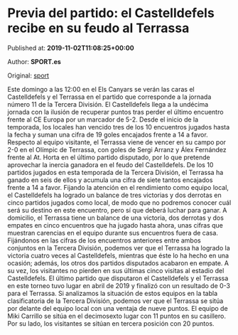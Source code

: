 
# Previa del partido: el Castelldefels recibe en su feudo al Terrassa

Published at: **2019-11-02T11:08:25+00:00**

Author: **SPORT.es**

Original: [sport](https://www.sport.es/es/noticias/tercera-division/previa-del-partido-el-castelldefels-recibe-en-su-feudo-al-terrassa-7711279)

Este domingo a las 12:00 en el Els Canyars se verán las caras el Castelldefels y el Terrassa en el partido que corresponde a la jornada número 11 de la Tercera División.
El Castelldefels llega a la undécima jornada con la ilusión de recuperar puntos tras perder el último encuentro frente al CE Europa por un marcador de 5-2. Desde el inicio de la temporada, los locales han vencido tres de los 10 encuentros jugados hasta la fecha y suman una cifra de 19 goles encajados frente a 14 a favor.
Respecto al equipo visitante, el Terrassa viene de vencer en su campo por 2-0 en el Olímpic de Terrassa, con goles de Sergi Arranz y Álex Fernández frente al At. Horta en el último partido disputado, por lo que pretende aprovechar la inercia ganadora en el feudo del Castelldefels. De los 10 partidos jugados en esta temporada de la Tercera División, el Terrassa ha ganado en seis de ellos y acumula una cifra de siete tantos encajados frente a 14 a favor.
Fijando la atención en el rendimiento como equipo local, el Castelldefels ha logrado un balance de tres victorias y dos derrotas en cinco partidos jugados como local, de modo que no podremos conocer cuál será su destino en este encuentro, pero sí que deberá luchar para ganar. A domicilio, el Terrassa tiene un balance de una victoria, dos derrotas y dos empates en cinco encuentros que ha jugado hasta ahora, unas cifras que muestran carencias en el equipo durante sus encuentros fuera de casa.
Fijándonos en las cifras de los encuentros anteriores entre ambos conjuntos en la Tercera División, podemos ver que el Terrassa ha logrado la victoria cuatro veces al Castelldefels, mientras que éste lo ha hecho en una ocasión; además, los otros dos partidos disputados acabaron en empate. A su vez, los visitantes no pierden en sus últimas cinco visitas al estadio del Castelldefels. El último partido que disputaron el Castelldefels y el Terrassa en este torneo tuvo lugar en abril de 2019 y finalizó con un resultado de 0-3 para el Terrassa.
Si analizamos la situación de estos equipos en la tabla clasificatoria de la Tercera División, podemos ver que el Terrassa se sitúa por delante del equipo local con una ventaja de nueve puntos. El equipo de Miki Carrillo se sitúa en el decimosexto lugar con 11 puntos en su casillero. Por su lado, los visitantes se sitúan en tercera posición con 20 puntos.
